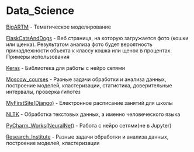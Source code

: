 # Data_Science

[BigARTM](https://github.com/Mansuete/Data_Science/tree/master/BigARTM) - Тематическое моделирование

[FlaskCatsAndDogs](https://github.com/Mansuete/Data_Science/tree/master/FlaskCatsAndDogs) - Веб страница, на которую загружается фото (кошки или щенка). Результатом анализа фото будет вероятность принадлежности объекта к классу кошка или щенок в процентах. Примеры использования

[Keras](https://github.com/Mansuete/Data_Science/tree/master/Keras) - Библиотека для работы с нейро сетями

[Moscow_courses](https://github.com/Mansuete/Data_Science/tree/master/Moscow_courses)  - Разные задачи обработки и анализа данных, построение моделей, кластеризации, статистика, доверительные интервалы, проверка гипотез

[MyFirstSite(Django)](https://github.com/Mansuete/Data_Science/tree/master/MyFirstSite(Django)) - Електронное расписание занятий для школы

[NLTK](https://github.com/Mansuete/Data_Science/tree/master/NLTK) - Обработка текстовых данных, а именно человеческого языка

[PyCharm_Works(NeuralNet)](https://github.com/Mansuete/Data_Science/tree/master/PyCharm_Works(NeuralNet)) - Работа с нейро сетями(не в Jupyter)

[Research_Institute](https://github.com/Mansuete/Data_Science/tree/master/Research_Institute) - Разные задачи обработки и анализа данных, построение моделей, кластеризации
